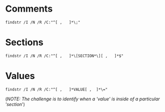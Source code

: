 # Comments
```batch
findstr /I /N /R /C:"^[ ,	]*\;"
```

# Sections
```batch
findstr /I /N /R /C:"^[ ,	]*\[SECTION*\][ ,	]*$"
```

# Values
```batch
findstr /I /N /R /C:"^[ ,	]*VALUE[ ,	]*\="
```

(*NOTE:* _The challenge is to identify when a 'value' is inside of a particular 'section_')
